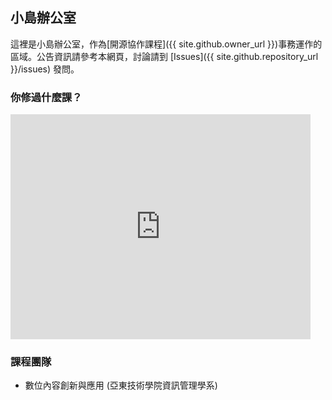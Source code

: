 ## 小島辦公室
這裡是小島辦公室，作為[開源協作課程]({{ site.github.owner_url }})事務運作的區域。公告資訊請參考本網頁，討論請到 [Issues]({{ site.github.repository_url }}/issues) 發問。

### 你修過什麼課？

<iframe width='480' height='360' src='https://gitpitch.com/mini-island/mini-island.github.io/master?grs=github&t=white' frameborder='0' allowfullscreen></iframe>

### 課程團隊
* 數位內容創新與應用 (亞東技術學院資訊管理學系)
